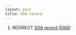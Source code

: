 ```yaml
---
layout: post 
title: SOA record
---
```


1.  REDIRECT [SOA record (DNS)](SOA_record_(DNS) "wikilink")
